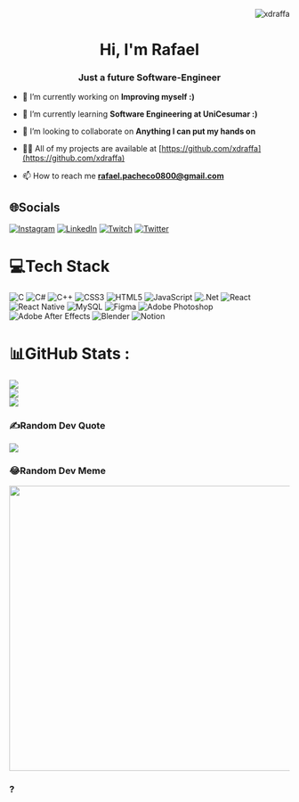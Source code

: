 <p align="right"> <img src="https://komarev.com/ghpvc/?username=xdraffa&label=Profile%20views&color=0e75b6&style=flat" alt="xdraffa" /> </p>

<h1 align="center">Hi, I'm Rafael</h1>
<h3 align="center">Just a future Software-Engineer</h3>

- 🔭 I’m currently working on **Improving myself :)**

- 🌱 I’m currently learning **Software Engineering at UniCesumar :)**

- 👯 I’m looking to collaborate on **Anything I can put my hands on**

- 👨‍💻 All of my projects are available at [https://github.com/xdraffa](https://github.com/xdraffa)

- 📫 How to reach me **rafael.pacheco0800@gmail.com**

## 🌐Socials
[![Instagram](https://img.shields.io/badge/Instagram-%23E4405F.svg?logo=Instagram&logoColor=white)](https://instagram.com/rafael.qq) [![LinkedIn](https://img.shields.io/badge/LinkedIn-%230077B5.svg?logo=linkedin&logoColor=white)](https://linkedin.com/in/rafael-pacheco-dev) [![Twitch](https://img.shields.io/badge/Twitch-%239146FF.svg?logo=Twitch&logoColor=white)](https://twitch.tv/0raffa_) [![Twitter](https://img.shields.io/badge/Twitter-%231DA1F2.svg?logo=Twitter&logoColor=white)](https://twitter.com/raffapenas) 

# 💻Tech Stack
![C](https://img.shields.io/badge/c-%2300599C.svg?style=for-the-badge&logo=c&logoColor=white) ![C#](https://img.shields.io/badge/c%23-%23239120.svg?style=for-the-badge&logo=c-sharp&logoColor=white) ![C++](https://img.shields.io/badge/c++-%2300599C.svg?style=for-the-badge&logo=c%2B%2B&logoColor=white) ![CSS3](https://img.shields.io/badge/css3-%231572B6.svg?style=for-the-badge&logo=css3&logoColor=white) ![HTML5](https://img.shields.io/badge/html5-%23E34F26.svg?style=for-the-badge&logo=html5&logoColor=white) ![JavaScript](https://img.shields.io/badge/javascript-%23323330.svg?style=for-the-badge&logo=javascript&logoColor=%23F7DF1E) ![.Net](https://img.shields.io/badge/.NET-5C2D91?style=for-the-badge&logo=.net&logoColor=white) ![React](https://img.shields.io/badge/react-%2320232a.svg?style=for-the-badge&logo=react&logoColor=%2361DAFB) ![React Native](https://img.shields.io/badge/react_native-%2320232a.svg?style=for-the-badge&logo=react&logoColor=%2361DAFB) ![MySQL](https://img.shields.io/badge/mysql-%2300f.svg?style=for-the-badge&logo=mysql&logoColor=white) 	![Figma](https://img.shields.io/badge/figma-%23F24E1E.svg?style=for-the-badge&logo=figma&logoColor=white) ![Adobe Photoshop](https://img.shields.io/badge/adobephotoshop-%2331A8FF.svg?style=for-the-badge&logo=adobephotoshop&logoColor=white) ![Adobe After Effects](https://img.shields.io/badge/Adobe%20After%20Effects-9999FF.svg?style=for-the-badge&logo=Adobe%20After%20Effects&logoColor=white) ![Blender](https://img.shields.io/badge/blender-%23F5792A.svg?style=for-the-badge&logo=blender&logoColor=white) ![Notion](https://img.shields.io/badge/Notion-%23000000.svg?style=for-the-badge&logo=notion&logoColor=white)
# 📊GitHub Stats :
![](https://github-readme-stats.vercel.app/api?username=xdraffa&theme=midnight-purple&hide_border=true&include_all_commits=false&count_private=false)<br/>
![](https://github-readme-streak-stats.herokuapp.com/?user=xdraffa&theme=midnight-purple&hide_border=true)<br/>
![](https://github-readme-stats.vercel.app/api/top-langs/?username=xdraffa&theme=midnight-purple&hide_border=true&include_all_commits=false&count_private=false&layout=compact)

### ✍️Random Dev Quote
![](https://quotes-github-readme.vercel.app/api?type=horizontal&theme=tokyonight)

### 😂Random Dev Meme
<img src="https://random-memer.herokuapp.com/" width="512px"/>

### ?
